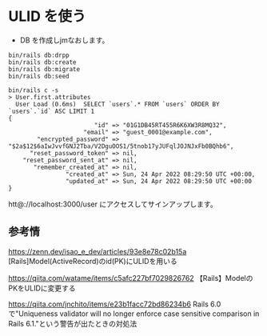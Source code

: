 # ULID を使う

- DB を作成しjmなおします。

```shell
bin/rails db:drpp
bin/rails db:create
bin/rails db:migrate
bin/rails db:seed
```

```plain
bin/rails c -s
> User.first.attributes
  User Load (0.6ms)  SELECT `users`.* FROM `users` ORDER BY `users`.`id` ASC LIMIT 1
{
                        "id" => "01G1DB45RT455R6K6XW3R8MQ32",
                     "email" => "guest_0001@example.com",
        "encrypted_password" => "$2a$12$6aIwJvvfGNJ2Tba/V2DguOOS1/5tnob17yJUFqlJOJNJxFb0BQhb6",
      "reset_password_token" => nil,
    "reset_password_sent_at" => nil,
       "remember_created_at" => nil,
                "created_at" => Sun, 24 Apr 2022 08:29:50 UTC +00:00,
                "updated_at" => Sun, 24 Apr 2022 08:29:50 UTC +00:00
}
```

htt@://localhost:3000/user にアクセスしてサインアップします。

## 参考情

<https://zenn.dev/isao_e_dev/articles/93e8e78c02b15a>
[Rails]Model(ActiveRecord)のid(PK)にULIDを用いる

<https://qiita.com/watame/items/c5afc227bf7029826762>
【Rails】ModelのPKをULIDに変更する

<https://qiita.com/jnchito/items/e23b1facc72bd86234b6>
Rails 6.0で"Uniqueness validator will no longer enforce case sensitive comparison in Rails 6.1."という警告が出たときの対処法